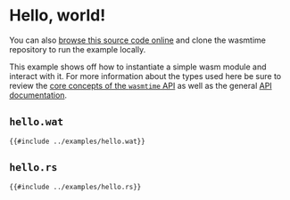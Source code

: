# Hello, world!

You can also [browse this source code online][code] and clone the wasmtime
repository to run the example locally.

[code]: https://github.com/bytecodealliance/wasmtime/blob/main/examples/hello.rs

This example shows off how to instantiate a simple wasm module and interact with
it. For more information about the types used here be sure to review the [core
concepts of the `wasmtime`
API](https://docs.rs/wasmtime/*/wasmtime/#core-concepts) as well as the general
[API documentation](https://docs.rs/wasmtime).

## `hello.wat`

```wat
{{#include ../examples/hello.wat}}
```


## `hello.rs`

```rust,ignore
{{#include ../examples/hello.rs}}
```
